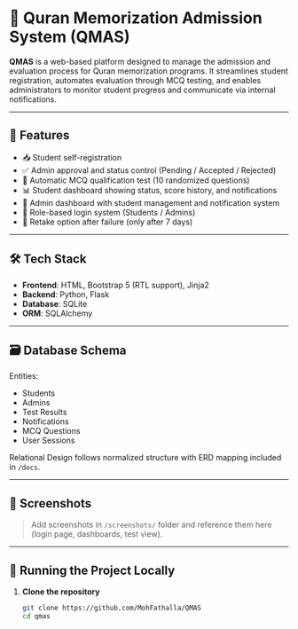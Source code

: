 # 🕌 Quran Memorization Admission System (QMAS)

**QMAS** is a web-based platform designed to manage the admission and evaluation process for Quran memorization programs. It streamlines student registration, automates evaluation through MCQ testing, and enables administrators to monitor student progress and communicate via internal notifications.

---

## 🚀 Features

- 📥 Student self-registration
- ✅ Admin approval and status control (Pending / Accepted / Rejected)
- 🧪 Automatic MCQ qualification test (10 randomized questions)
- 📊 Student dashboard showing status, score history, and notifications
- 📢 Admin dashboard with student management and notification system
- 🔐 Role-based login system (Students / Admins)
- 📅 Retake option after failure (only after 7 days)

---

## 🛠️ Tech Stack

- **Frontend**: HTML, Bootstrap 5 (RTL support), Jinja2
- **Backend**: Python, Flask
- **Database**: SQLite
- **ORM**: SQLAlchemy

---

## 🗃️ Database Schema

Entities:
- Students
- Admins
- Test Results
- Notifications
- MCQ Questions
- User Sessions

Relational Design follows normalized structure with ERD mapping included in `/docs`.

---

## 📸 Screenshots

> Add screenshots in `/screenshots/` folder and reference them here (login page, dashboards, test view).

---

## 🧪 Running the Project Locally

1. **Clone the repository**
   ```bash
   git clone https://github.com/MohFathalla/QMAS
   cd qmas
